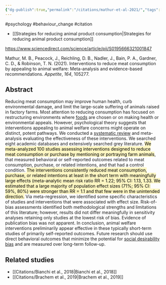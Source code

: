 ```yaml
---
{"dg-publish":true,"permalink":"/citations/mathur-et-al-2021/","tags":["#psychology","#behaviour_change","#citation"],"created":"2025-10-23T17:42:46.185+01:00","updated":"2025-10-23T18:06:08.925+01:00"}
---
```


#psychology #behaviour_change #citation 

- [[Strategies for reducing animal product consumption\|Strategies for reducing animal product consumption]]

https://www.sciencedirect.com/science/article/pii/S0195666321001847

Mathur, M. B., Peacock, J., Reichling, D. B., Nadler, J., Bain, P. A., Gardner, C. D., & Robinson, T. N. (2021). Interventions to reduce meat consumption by appealing to animal welfare: Meta-analysis and evidence-based recommendations. _Appetite_, _164_, 105277.

## Abstract

Reducing meat consumption may improve human health, curb environmental damage, and limit the large-scale suffering of animals raised in factory farms. Most attention to reducing consumption has focused on restructuring environments where [foods](https://www.sciencedirect.com/topics/food-science/food-product "Learn more about foods from ScienceDirect's AI-generated Topic Pages") are chosen or on making health or environmental appeals. However, psychological theory suggests that interventions appealing to animal welfare concerns might operate on distinct, potent pathways. We conducted a [systematic review](https://www.sciencedirect.com/topics/psychology/systematic-literature-review "Learn more about systematic review from ScienceDirect's AI-generated Topic Pages") and meta-analysis evaluating the effectiveness of these interventions. We searched eight academic databases and extensively searched grey literature. <mark style="background: #FFF3A3A6;">We meta-analyzed 100 studies assessing interventions designed to reduce meat consumption or purchase by mentioning or portraying farm animals</mark>, that measured behavioral or self-reported outcomes related to meat consumption, purchase, or related intentions, and that had a control condition. <mark style="background: #FFF3A3A6;">The interventions consistently reduced meat consumption, purchase, or related intentions at least in the short term with meaningfully large effects (meta-analytic mean risk ratio RR = 1.22; 95% CI: 1.13, 1.33. We estimated that a large majority of population effect sizes (71%; 95% CI: 59%, 80%) were stronger than RR = 1.1 and that few were in the unintended direction.</mark> Via meta-regression, we identified some specific characteristics of studies and interventions that were associated with effect size. Risk-of-bias assessments identified both methodological strengths and limitations of this literature; however, results did not differ meaningfully in sensitivity analyses retaining only studies at the lowest risk of bias. Evidence of publication bias was not apparent. In conclusion, animal welfare interventions preliminarily appear effective in these typically short-term studies of primarily self-reported outcomes. Future research should use direct behavioral outcomes that minimize the potential for [social desirability bias](https://www.sciencedirect.com/topics/psychology/social-desirability-bias "Learn more about social desirability bias from ScienceDirect's AI-generated Topic Pages") and are measured over long-term follow-up.

## Related studies
- [[Citations/Bianchi et al., 2018\|Bianchi et al., 2018]]
- [[Citations/Brachem et al., 2019\|Brachem et al., 2019]]